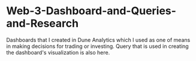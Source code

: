 # Web-3-Dashboard-and-Queries-and-Research
Dashboards that I created in Dune Analytics which I used as one of means in making decisions for trading or investing. Query that is used in creating the dashboard's visualization is also here.
